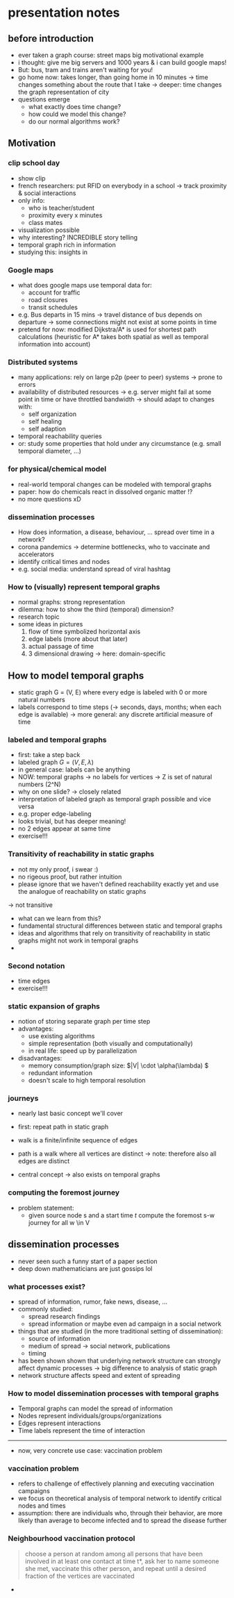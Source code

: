 # presentation notes

## before introduction
- ever taken a graph course: street maps big motivational example
- i thought: give me big servers and 1000 years & i can build google maps!
- But: bus, tram and trains aren't waiting for you!
- go home now: takes longer, than going home in 10 minutes
-> time changes something about the route that I take
-> deeper: time changes the graph representation of city
- questions emerge
  - what exactly does time change?
  - how could we model this change?
  - do our normal algorithms work?

## Motivation
### clip school day
- show clip
- french researchers: put RFID on everybody in a school
-> track proximity & social interactions
- only info:
  - who is teacher/student
  - proximity every x minutes
  - class mates
- visualization possible
- why interesting? INCREDIBLE story telling
- temporal graph rich in information
- studying this: insights in 

### Google maps
- what does google maps use temporal data for:
  - account for traffic
  - road closures
  - transit schedules
- e.g. Bus departs in 15 mins
  -> travel distance of bus depends on departure
  -> some connections might not exist at some points in time
- pretend for now: modified Dijkstra/A* is used for shortest path calculations (heuristic for A* takes both spatial as well as temporal information into account)

### Distributed systems
- many applications: rely on large p2p (peer to peer) systems
-> prone to errors
- availability of distributed resources 
  -> e.g. server might fail at some point in time or have throttled bandwidth
-> should adapt to changes with:
  - self organization
  - self healing
  - self adaption
- temporal reachability queries
- or: study some properties that hold under any circumstance (e.g. small temporal diameter, ...)

### for physical/chemical model
- real-world temporal changes can be modeled with temporal graphs
- paper: how do chemicals react in dissolved organic matter !?
- no more questions xD

### dissemination processes
- How does information, a disease, behaviour, ... spread over time in a network?
- corona pandemics -> determine bottlenecks, who to vaccinate and accelerators
- identify critical times and nodes
- e.g. social media: understand spread of viral hashtag

### How to (visually) represent temporal graphs
- normal graphs: strong representation
- dilemma: how to show the third (temporal) dimension?
- research topic
- some ideas in pictures
  1. flow of time symbolized horizontal axis
  2. edge labels (more about that later)
  3. actual passage of time
  4. 3 dimensional drawing -> here: domain-specific

## How to model temporal graphs
- static graph G = (V, E) where every edge is labeled with 0 or more natural numbers
- labels correspond to time steps (-> seconds, days, months; when each edge is available)
  -> more general: any discrete artificial measure of time

### labeled and temporal graphs
- first: take a step back
- labeled graph $G = (V, E, \lambda)$
- in general case: labels can be anything
- NOW: temporal graphs
  -> no labels for vertices
  -> Z is set of natural numbers (2^N)
- why on one slide? -> closely related
- interpretation of labeled graph as temporal graph possible and vice versa
- e.g. proper edge-labeling
- looks trivial, but has deeper meaning!
- no 2 edges appear at same time
- exercise!!!

### Transitivity of reachability in static graphs
- not my only proof, i swear :)
- no rigeous proof, but rather intuition
- please ignore that we haven't defined reachability exactly yet and use the analogue of reachability on static graphs

-> not transitive
- what can we learn from this?
- fundamental structural differences between static and temporal graphs
- ideas and algorithms that rely on transitivity of reachability in static graphs might not work in temporal graphs
- 

### Second notation
- time edges
- exercise!!!

### static expansion of graphs
- notion of storing separate graph per time step
- advantages:
  - use existing algorithms
  - simple representation (both visually and computationally)
  - in real life: speed up by parallelization
- disadvantages:
  - memory consumption/graph size: $|V| \cdot \alpha(\lambda) $
  - redundant information
  - doesn't scale to high temporal resolution

### journeys
- nearly last basic concept we'll cover
- first: repeat path in static graph
- walk is a finite/infinite sequence of edges
- path is a walk where all vertices are distinct
  -> note: therefore also all edges are distinct

- central concept -> also exists on temporal graphs

### computing the foremost journey
- problem statement:
  - given source node s and a start time $t$ compute the foremost s-w journey for all w \in V

## dissemination processes
- never seen such a funny start of a paper section
- deep down mathematicians are just gossips lol
### what processes exist?
- spread of information, rumor, fake news, disease, ...
- commonly studied:
  - spread research findings
  - spread information or maybe even ad campaign in a social network
- things that are studied (in the more traditional setting of dissemination):
    - source of information
    - medium of spread -> social network, publications
    - timing
- has been shown shown that underlying network structure can strongly affect dynamic processes -> big difference to analysis of static graph
- network structure affects speed and extent of spreading
### How to model dissemination processes with temporal graphs
- Temporal graphs can model the spread of information
- Nodes represent individuals/groups/organizations
- Edges represent interactions
- Time labels represent the time of interaction
----
- now, very concrete use case: vaccination problem
### vaccination problem
- refers to challenge of effectively planning and executing vaccination campaigns
- we focus on theoretical analysis of temporal network to identify critical nodes and times
- assumption: there are individuals who, through their behavior, are more likely than average to become infected and to spread the disease
further

### Neighbourhood vaccination protocol
> choose a person at random among all persons that have been involved in at least one contact at time t*, ask her to name someone she met, vaccinate this other person, and repeat until a desired fraction of the vertices are vaccinated
- 




